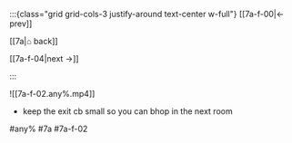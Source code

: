 :::{class="grid grid-cols-3 justify-around text-center w-full"}
[[7a-f-00|← prev]]

[[7a|⌂ back]]

[[7a-f-04|next →]]

:::

![[7a-f-02.any%.mp4]]

* keep the exit cb small so you can bhop in the next room

#any% #7a #7a-f-02
